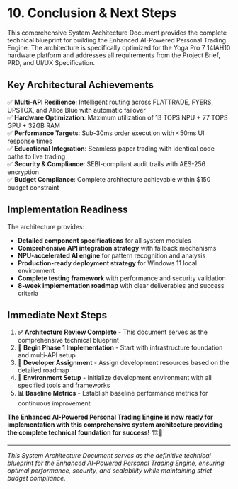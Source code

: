 # **10. Conclusion & Next Steps**

This comprehensive System Architecture Document provides the complete technical blueprint for building the Enhanced AI-Powered Personal Trading Engine. The architecture is specifically optimized for the Yoga Pro 7 14IAH10 hardware platform and addresses all requirements from the Project Brief, PRD, and UI/UX Specification.

## **Key Architectural Achievements**

✅ **Multi-API Resilience**: Intelligent routing across FLATTRADE, FYERS, UPSTOX, and Alice Blue with automatic failover  
✅ **Hardware Optimization**: Maximum utilization of 13 TOPS NPU + 77 TOPS GPU + 32GB RAM  
✅ **Performance Targets**: Sub-30ms order execution with <50ms UI response times  
✅ **Educational Integration**: Seamless paper trading with identical code paths to live trading  
✅ **Security & Compliance**: SEBI-compliant audit trails with AES-256 encryption  
✅ **Budget Compliance**: Complete architecture achievable within $150 budget constraint  

## **Implementation Readiness**

The architecture provides:
- **Detailed component specifications** for all system modules
- **Comprehensive API integration strategy** with fallback mechanisms
- **NPU-accelerated AI engine** for pattern recognition and analysis
- **Production-ready deployment strategy** for Windows 11 local environment
- **Complete testing framework** with performance and security validation
- **8-week implementation roadmap** with clear deliverables and success criteria

## **Immediate Next Steps**

1. **✅ Architecture Review Complete** - This document serves as the comprehensive technical blueprint
2. **🚀 Begin Phase 1 Implementation** - Start with infrastructure foundation and multi-API setup
3. **👥 Developer Assignment** - Assign development resources based on the detailed roadmap
4. **🔧 Environment Setup** - Initialize development environment with all specified tools and frameworks
5. **📊 Baseline Metrics** - Establish baseline performance metrics for continuous improvement

**The Enhanced AI-Powered Personal Trading Engine is now ready for implementation with this comprehensive system architecture providing the complete technical foundation for success!** 🏗️🚀

---

*This System Architecture Document serves as the definitive technical blueprint for the Enhanced AI-Powered Personal Trading Engine, ensuring optimal performance, security, and scalability while maintaining strict budget compliance.*